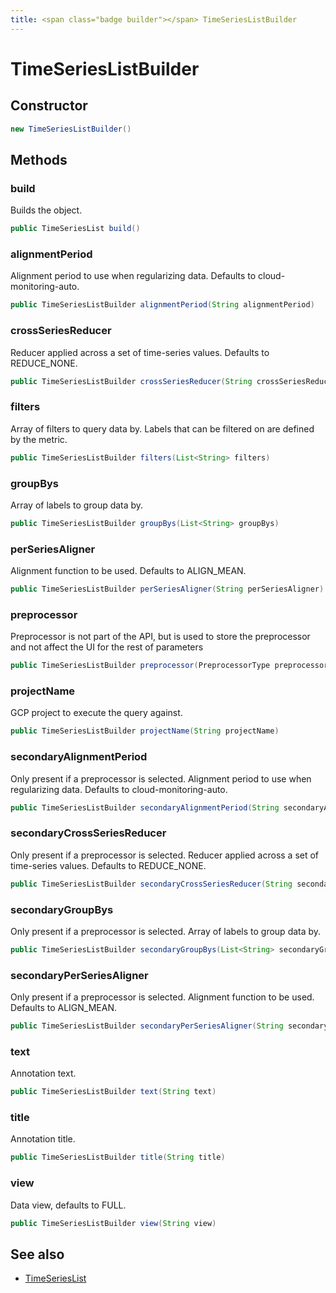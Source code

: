 ```yaml
---
title: <span class="badge builder"></span> TimeSeriesListBuilder
---
```

# <span class="badge builder"></span> TimeSeriesListBuilder

## Constructor

```java
new TimeSeriesListBuilder()
```
## Methods

### <span class="badge object-method"></span> build

Builds the object.

```java
public TimeSeriesList build()
```

### <span class="badge object-method"></span> alignmentPeriod

Alignment period to use when regularizing data. Defaults to cloud-monitoring-auto.

```java
public TimeSeriesListBuilder alignmentPeriod(String alignmentPeriod)
```

### <span class="badge object-method"></span> crossSeriesReducer

Reducer applied across a set of time-series values. Defaults to REDUCE_NONE.

```java
public TimeSeriesListBuilder crossSeriesReducer(String crossSeriesReducer)
```

### <span class="badge object-method"></span> filters

Array of filters to query data by. Labels that can be filtered on are defined by the metric.

```java
public TimeSeriesListBuilder filters(List<String> filters)
```

### <span class="badge object-method"></span> groupBys

Array of labels to group data by.

```java
public TimeSeriesListBuilder groupBys(List<String> groupBys)
```

### <span class="badge object-method"></span> perSeriesAligner

Alignment function to be used. Defaults to ALIGN_MEAN.

```java
public TimeSeriesListBuilder perSeriesAligner(String perSeriesAligner)
```

### <span class="badge object-method"></span> preprocessor

Preprocessor is not part of the API, but is used to store the preprocessor and not affect the UI for the rest of parameters

```java
public TimeSeriesListBuilder preprocessor(PreprocessorType preprocessor)
```

### <span class="badge object-method"></span> projectName

GCP project to execute the query against.

```java
public TimeSeriesListBuilder projectName(String projectName)
```

### <span class="badge object-method"></span> secondaryAlignmentPeriod

Only present if a preprocessor is selected. Alignment period to use when regularizing data. Defaults to cloud-monitoring-auto.

```java
public TimeSeriesListBuilder secondaryAlignmentPeriod(String secondaryAlignmentPeriod)
```

### <span class="badge object-method"></span> secondaryCrossSeriesReducer

Only present if a preprocessor is selected. Reducer applied across a set of time-series values. Defaults to REDUCE_NONE.

```java
public TimeSeriesListBuilder secondaryCrossSeriesReducer(String secondaryCrossSeriesReducer)
```

### <span class="badge object-method"></span> secondaryGroupBys

Only present if a preprocessor is selected. Array of labels to group data by.

```java
public TimeSeriesListBuilder secondaryGroupBys(List<String> secondaryGroupBys)
```

### <span class="badge object-method"></span> secondaryPerSeriesAligner

Only present if a preprocessor is selected. Alignment function to be used. Defaults to ALIGN_MEAN.

```java
public TimeSeriesListBuilder secondaryPerSeriesAligner(String secondaryPerSeriesAligner)
```

### <span class="badge object-method"></span> text

Annotation text.

```java
public TimeSeriesListBuilder text(String text)
```

### <span class="badge object-method"></span> title

Annotation title.

```java
public TimeSeriesListBuilder title(String title)
```

### <span class="badge object-method"></span> view

Data view, defaults to FULL.

```java
public TimeSeriesListBuilder view(String view)
```

## See also

 * <span class="badge object-type-class"></span> [TimeSeriesList](./object-TimeSeriesList.md)
